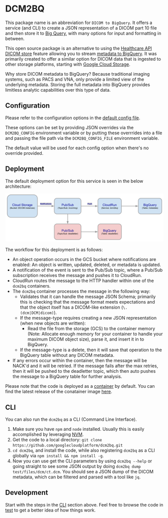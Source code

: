 # DCM2BQ

This package name is an abbreviation for `DICOM to BigQuery`. It offers a service (and CLI) to create a JSON representation of a DICOM part 10 file and then store it to [Big Query](https://cloud.google.com/bigquery), with many options for input and formatting in between.

This open source package is an alternative to using the [Healthcare API DICOM store](https://cloud.google.com/healthcare-api/docs/how-tos/dicom) feature allowing you to stream [metadata to BigQuery](https://cloud.google.com/healthcare-api/docs/how-tos/dicom-bigquery-streaming). It was primarily created to offer a similar option for DICOM data that is ingested to other storage platforms, starting with [Google Cloud Storage](https://cloud.google.com/storage).

Why store DICOM metadata to BigQuery? Because traditional imaging systems, such as PACS and VNA, only provide a limited view of the underlying metadata. Storing the full metadata into BigQuery provides limitless analytic capabilities over this type of data.

## Configuration

Please refer to the configuration options in the [default config file](./config.defaults.js).

These options can be set by providing JSON overrides via the `DCM2BQ_CONFIG` environment variable or by putting these overrrides into a file and passing the file path via the `DCM2BQ_CONFIG_FILE` environment variable.

The default value will be used for each config option when there's no override provided.

## Deployment

The default deployment option for this service is seen in the below architecture:

![Deployment Architecture](./assets/arch.svg)

The workflow for this deployment is as follows:

- An object operation occurs in the GCS bucket where notifications are enabled: An object is written, updated, deleted, or metadata is updated.
- A notification of the event is sent to the Pub/Sub topic, where a Pub/Sub subscription receives the message and pushes it to CloudRun.
- CloudRun routes the message to the HTTP handler within one of the `dcm2bq` containers.
- The `dcm2bq` container processes the message in the following way:
  - Validates that it can handle the message JSON Schema; primarily this is checking that the message format meets expectations and that the object itself has a DICOM-like extension (`\.(dcm|DCM|dicom)`).
  - If the message-type requires creating a new JSON representation (when new objects are written):
    - Read the file from the storage (GCS) to the container memory (Note: Allocate enough memory for your container to handle your maximum DICOM object size), parse it, and insert it in to BigQuery.
  - If the message-type is a delete, then it will save that operation to the BigQuery table without any DICOM metadata.
- If any errors occur within the container, then the message will be NACK'd and it will be retried. If the message fails after the max retries, then it will be pushed to the deadletter topic, which then auto pushes the message to a BigQuery table for further analysis.

Please note that the code is deployed as a [container](./Dockerfile) by default. You can find the latest release of the conatainer image [here](https://hub.docker.com/r/jasonklotzer/dcm2bq/tags).

## CLI

You can also run the `dcm2bq` as a CLI (Command Line Interface). 

1) Make sure you have `npm` and `node` installed. Usually this is easily accomplished by leveraging [NVM](https://github.com/nvm-sh/nvm).
2) Get the code to a local directory: `git clone https://github.com/googlecloudplatform/dcm2bq.git`
3) `cd dcm2bq`, and install the code, while also registering `dcm2bq` as a CLI globally via `npm install && npm install -g`.
4) Now you can use get the CLI parameters by using `dcm2bq --help` or going straight to see some JSON output by doing `dcm2bq dump test/files/dcm/ct.dcm`. You should see a JSON dump of the DICOM metadata, which can be filtered and parsed with a tool like `jq`.

## Development

Start with the steps in the [CLI](#cli) section above. Feel free to browse the code in [test](./test/) to get a better idea of how things work.


